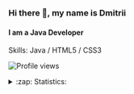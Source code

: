 ### Hi there 👋, my name is Dmitrii
#### I am a Java Developer

Skills: Java / HTML5 / CSS3

![Profile views](https://gpvc.arturio.dev/webdkopytin)

<details>
  <summary>:zap: Statistics:</summary>
    <img alt="GitHub stats" src="https://github-readme-stats.vercel.app/api?username=webdkopytin&show_icons=true" />

    <img alt="GitHub Activity Graph" src="https://activity-graph.herokuapp.com/graph?username=webdkopytin&show_icons=true" />

    <img alt="GitHub metrics" src="https://metrics.lecoq.io/webdkopytin&show_icons=true" />

    <img alt="GitHub streak stats" src="https://github-readme-streak-stats.herokuapp.com/?user=webdkopytin&show_icons=true" />
</details>



